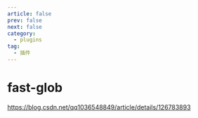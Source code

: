 ```yaml
---
article: false
prev: false
next: false
category:
  - plugins
tag:
  - 插件
---
```


# fast-glob

https://blog.csdn.net/qq1036548849/article/details/126783893

